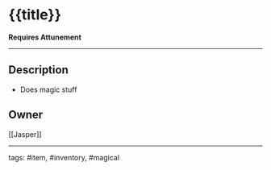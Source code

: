 # {{title}}
**Requires Attunement**

---

## Description
- Does magic stuff

## Owner
[[Jasper]]

---
tags: #item, #inventory, #magical